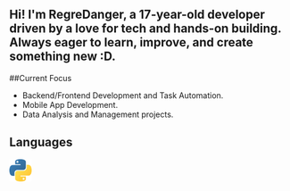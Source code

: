 ## Hi! I'm RegreDanger, a 17-year-old developer driven by a love for tech and hands-on building. Always eager to learn, improve, and create something new :D.
##Current Focus
- Backend/Frontend Development and Task Automation.
- Mobile App Development.
- Data Analysis and Management projects.

## Languages
<img src="https://github.com/RegreDanger/RegreDanger/blob/main/assets/python.svg" width="40" height="40">

<!--
**RegreDanger/RegreDanger** is a ✨ _special_ ✨ repository because its `README.md` (this file) appears on your GitHub profile.

Here are some ideas to get you started:

- 🔭 I’m currently working on ...
- 🌱 I’m currently learning ...
- 👯 I’m looking to collaborate on ...
- 🤔 I’m looking for help with ...
- 💬 Ask me about ...
- 📫 How to reach me: ...
- 😄 Pronouns: ...
- ⚡ Fun fact: ...
-->
